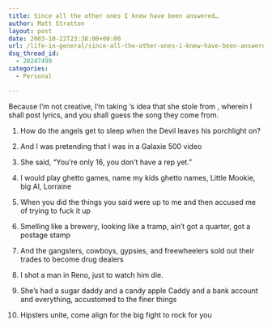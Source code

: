 ```yaml
---
title: Since all the other ones I knew have been answered…
author: Matt Stratton
layout: post
date: 2003-10-22T23:38:00+00:00
url: /life-in-general/since-all-the-other-ones-i-knew-have-been-answered
dsq_thread_id:
  - 28247499
categories:
  - Personal

---
```

Because I&#8217;m not creative, I&#8217;m taking &#8216;s idea that she stole from , wherein I shall post lyrics, and you shall guess the song they come from.

1. How do the angels get to sleep when the Devil leaves his porchlight on?

2. And I was pretending that I was in a Galaxie 500 video

3. She said, &#8220;You&#8217;re only 16, you don&#8217;t have a rep yet.&#8221;

4. I would play ghetto games, name my kids ghetto names, Little Mookie, big Al, Lorraine

5. When you did the things you said were up to me and then accused me of trying to fuck it up

6. Smelling like a brewery, looking like a tramp, ain&#8217;t got a quarter, got a postage stamp

7. And the gangsters, cowboys, gypsies, and freewheelers sold out their trades to become drug dealers

8. I shot a man in Reno, just to watch him die.

9. She&#8217;s had a sugar daddy and a candy apple Caddy and a bank account and everything, accustomed to the finer things

10. Hipsters unite, come align for the big fight to rock for you